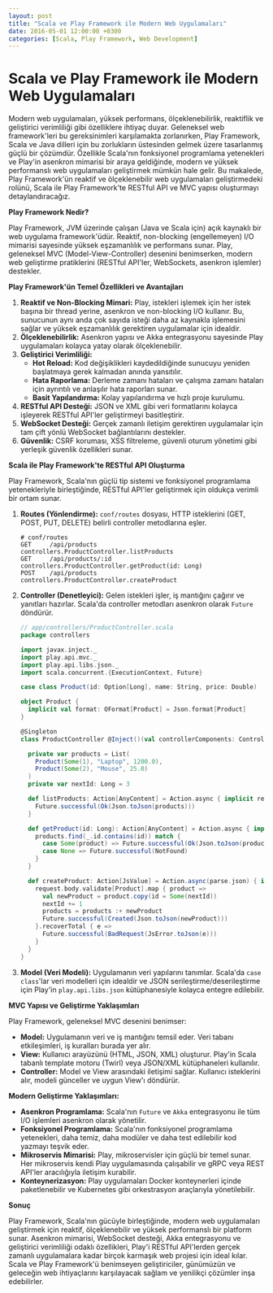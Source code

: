 ```yaml
---
layout: post
title: "Scala ve Play Framework ile Modern Web Uygulamaları"
date: 2016-05-01 12:00:00 +0300
categories: [Scala, Play Framework, Web Development]
---
```


# Scala ve Play Framework ile Modern Web Uygulamaları

Modern web uygulamaları, yüksek performans, ölçeklenebilirlik, reaktiflik ve geliştirici verimliliği gibi özelliklere ihtiyaç duyar. Geleneksel web framework'leri bu gereksinimleri karşılamakta zorlanırken, Play Framework, Scala ve Java dilleri için bu zorlukların üstesinden gelmek üzere tasarlanmış güçlü bir çözümdür. Özellikle Scala'nın fonksiyonel programlama yetenekleri ve Play'in asenkron mimarisi bir araya geldiğinde, modern ve yüksek performanslı web uygulamaları geliştirmek mümkün hale gelir. Bu makalede, Play Framework'ün reaktif ve ölçeklenebilir web uygulamaları geliştirmedeki rolünü, Scala ile Play Framework'te RESTful API ve MVC yapısı oluşturmayı detaylandıracağız.

**Play Framework Nedir?**

Play Framework, JVM üzerinde çalışan (Java ve Scala için) açık kaynaklı bir web uygulama framework'üdür. Reaktif, non-blocking (engellemeyen) I/O mimarisi sayesinde yüksek eşzamanlılık ve performans sunar. Play, geleneksel MVC (Model-View-Controller) desenini benimserken, modern web geliştirme pratiklerini (RESTful API'ler, WebSockets, asenkron işlemler) destekler.

**Play Framework'ün Temel Özellikleri ve Avantajları**

1.  **Reaktif ve Non-Blocking Mimari:** Play, istekleri işlemek için her istek başına bir thread yerine, asenkron ve non-blocking I/O kullanır. Bu, sunucunun aynı anda çok sayıda isteği daha az kaynakla işlemesini sağlar ve yüksek eşzamanlılık gerektiren uygulamalar için idealdir.
2.  **Ölçeklenebilirlik:** Asenkron yapısı ve Akka entegrasyonu sayesinde Play uygulamaları kolayca yatay olarak ölçeklenebilir.
3.  **Geliştirici Verimliliği:**
    *   **Hot Reload:** Kod değişiklikleri kaydedildiğinde sunucuyu yeniden başlatmaya gerek kalmadan anında yansıtılır.
    *   **Hata Raporlama:** Derleme zamanı hataları ve çalışma zamanı hataları için ayrıntılı ve anlaşılır hata raporları sunar.
    *   **Basit Yapılandırma:** Kolay yapılandırma ve hızlı proje kurulumu.
4.  **RESTful API Desteği:** JSON ve XML gibi veri formatlarını kolayca işleyerek RESTful API'ler geliştirmeyi basitleştirir.
5.  **WebSocket Desteği:** Gerçek zamanlı iletişim gerektiren uygulamalar için tam çift yönlü WebSocket bağlantılarını destekler.
6.  **Güvenlik:** CSRF koruması, XSS filtreleme, güvenli oturum yönetimi gibi yerleşik güvenlik özellikleri sunar.

**Scala ile Play Framework'te RESTful API Oluşturma**

Play Framework, Scala'nın güçlü tip sistemi ve fonksiyonel programlama yetenekleriyle birleştiğinde, RESTful API'ler geliştirmek için oldukça verimli bir ortam sunar.

1.  **Routes (Yönlendirme):** `conf/routes` dosyası, HTTP isteklerini (GET, POST, PUT, DELETE) belirli controller metodlarına eşler.

    ```
    # conf/routes
    GET     /api/products               controllers.ProductController.listProducts
    GET     /api/products/:id           controllers.ProductController.getProduct(id: Long)
    POST    /api/products               controllers.ProductController.createProduct
    ```

2.  **Controller (Denetleyici):** Gelen istekleri işler, iş mantığını çağırır ve yanıtları hazırlar. Scala'da controller metodları asenkron olarak `Future` döndürür.

    ```scala
    // app/controllers/ProductController.scala
    package controllers

    import javax.inject._
    import play.api.mvc._
    import play.api.libs.json._
    import scala.concurrent.{ExecutionContext, Future}

    case class Product(id: Option[Long], name: String, price: Double)

    object Product {
      implicit val format: OFormat[Product] = Json.format[Product]
    }

    @Singleton
    class ProductController @Inject()(val controllerComponents: ControllerComponents)(implicit ec: ExecutionContext) extends BaseController {

      private var products = List(
        Product(Some(1), "Laptop", 1200.0),
        Product(Some(2), "Mouse", 25.0)
      )
      private var nextId: Long = 3

      def listProducts: Action[AnyContent] = Action.async { implicit request =>
        Future.successful(Ok(Json.toJson(products)))
      }

      def getProduct(id: Long): Action[AnyContent] = Action.async { implicit request =>
        products.find(_.id.contains(id)) match {
          case Some(product) => Future.successful(Ok(Json.toJson(product)))
          case None => Future.successful(NotFound)
        }
      }

      def createProduct: Action[JsValue] = Action.async(parse.json) { implicit request =>
        request.body.validate[Product].map { product =>
          val newProduct = product.copy(id = Some(nextId))
          nextId += 1
          products = products :+ newProduct
          Future.successful(Created(Json.toJson(newProduct)))
        }.recoverTotal { e =>
          Future.successful(BadRequest(JsError.toJson(e)))
        }
      }
    }
    ```

3.  **Model (Veri Modeli):** Uygulamanın veri yapılarını tanımlar. Scala'da `case class`'lar veri modelleri için idealdir ve JSON serileştirme/deserileştirme için Play'in `play.api.libs.json` kütüphanesiyle kolayca entegre edilebilir.

**MVC Yapısı ve Geliştirme Yaklaşımları**

Play Framework, geleneksel MVC desenini benimser:

*   **Model:** Uygulamanın veri ve iş mantığını temsil eder. Veri tabanı etkileşimleri, iş kuralları burada yer alır.
*   **View:** Kullanıcı arayüzünü (HTML, JSON, XML) oluşturur. Play'in Scala tabanlı template motoru (Twirl) veya JSON/XML kütüphaneleri kullanılır.
*   **Controller:** Model ve View arasındaki iletişimi sağlar. Kullanıcı isteklerini alır, modeli günceller ve uygun View'ı döndürür.

**Modern Geliştirme Yaklaşımları:**

*   **Asenkron Programlama:** Scala'nın `Future` ve `Akka` entegrasyonu ile tüm I/O işlemleri asenkron olarak yönetilir.
*   **Fonksiyonel Programlama:** Scala'nın fonksiyonel programlama yetenekleri, daha temiz, daha modüler ve daha test edilebilir kod yazmayı teşvik eder.
*   **Mikroservis Mimarisi:** Play, mikroservisler için güçlü bir temel sunar. Her mikroservis kendi Play uygulamasında çalışabilir ve gRPC veya REST API'ler aracılığıyla iletişim kurabilir.
*   **Konteynerizasyon:** Play uygulamaları Docker konteynerleri içinde paketlenebilir ve Kubernetes gibi orkestrasyon araçlarıyla yönetilebilir.

**Sonuç**

Play Framework, Scala'nın gücüyle birleştiğinde, modern web uygulamaları geliştirmek için reaktif, ölçeklenebilir ve yüksek performanslı bir platform sunar. Asenkron mimarisi, WebSocket desteği, Akka entegrasyonu ve geliştirici verimliliği odaklı özellikleri, Play'i RESTful API'lerden gerçek zamanlı uygulamalara kadar birçok karmaşık web projesi için ideal kılar. Scala ve Play Framework'ü benimseyen geliştiriciler, günümüzün ve geleceğin web ihtiyaçlarını karşılayacak sağlam ve yenilikçi çözümler inşa edebilirler.